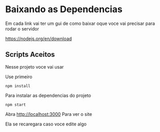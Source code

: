 # Baixando as Dependencias 

Em cada link vai ter um gui de como baixar oque voce vai precisar para rodar o servidor

https://nodejs.org/en/download

## Scripts Aceitos

Nesse projeto voce vai usar

Use primeiro

 `npm install`

Para instalar as dependencias do projeto

 `npm start`

Abra [http://localhost:3000](http://localhost:3000) Para ver o site

Ela se recaregara caso voce edite algo

